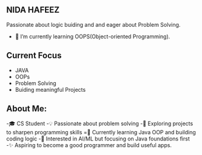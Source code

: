 ## NIDA HAFEEZ 

Passionate about logic buiding and and eager about Problem Solving.
- 🔭 I’m currently learning OOPS(Object-oriented Programming).

## Current Focus
- JAVA
- OOPs
- Problem Solving
- Buiding meaningful Projects

## About Me: 

-🎓 CS Student
-💡  Passionate about problem solving
-🚀 Exploring projects to sharpen programming skills
=🌱 Currently learning Java OOP and building coding logic
-🤖 Interested in AI/ML but focusing on Java foundations first
-✨ Aspiring to become a good programmer and build useful apps.
